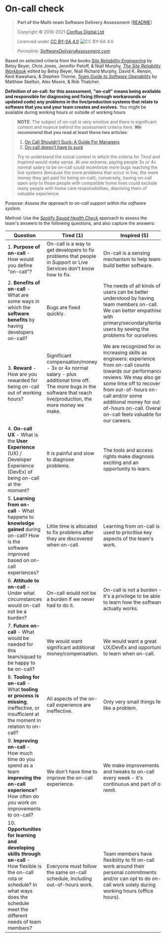 # On-call check

> **Part of the Multi-team Software Delivery Assessment** ([README](README.md))
> 
> Copyright © 2018-2021 [Conflux Digital Ltd](https://confluxdigital.net/)
> 
> Licenced under [CC BY-SA 4.0](https://creativecommons.org/licenses/by-sa/4.0/) ![CC BY-SA 4.0](https://licensebuttons.net/l/by-sa/3.0/88x31.png)
>
> _Permalink: [SoftwareDeliveryAssessment.com](http://SoftwareDeliveryAssessment.com/)_ 

Based on selected criteria from the books [_Site Reliability Engineering_](https://sre.google/sre-book/table-of-contents/) by Betsy Beyer, Chris Jones, Jennifer Petoff, & Niall Murphy, [_The Site Reliability Workbook_](https://sre.google/workbook/table-of-contents/) edited by Betsy Beyer, Niall Richard Murphy, David K. Rensin, Kent Kawahara, & Stephen Thorne, [_Team Guide to Software Operability_](http://operabilitybook.com/) by Matthew Skelton, Alex Moore, & Rob Thatcher.

**Definition of on-call: for this assessment, "on-call" means being available and responsible for diagnosing and fixing (through workarounds or updated code) any problems in the live/production systems that relate to software that you and your team creates and evolves.** You might be available during working hours or outside of working hours

> **NOTE**: The subject of on-call is very emotive and there is significant context and nuance behind the assessment criteria here. **We recommend that you read at least these two articles**:
>
> 1. [On Call Shouldn’t Suck: A Guide For Managers](https://charity.wtf/2020/10/03/on-call-shouldnt-suck-a-guide-for-managers/)
> 2. [On-call doesn’t have to suck](https://copyconstruct.medium.com/on-call-b0bd8c5ea4e0)
>
> Try to understand the social context in which the criteria for _Tired_ and _Inspired_ would make sense. At one extreme, paying people 3x or 4x normal salary to be on-call could incentivize more bugs reaching the live systems (because the more problems that occur in live, the more money they get paid for being on-call); conversely, having on-call open _only_ to those people with compatible home lives could exclude many people with home care responsibilities, depriving them of valuable experience. 

Purpose: *Assess the approach to on-call support within the software system.* 

Method: Use the [*Spotify Squad Health Check*](https://labs.spotify.com/2014/09/16/squad-health-check-model/) approach to assess the team's answers to the following questions, and also capture the answers:

| **Question**                                                                                                                                                                           | **Tired (1)**                                                                    | **Inspired (5)**                                                                                                                                                                                                                     |
| -------------------------------------------------------------------------------------------------------------------------------------------------------------------------------------- | -------------------------------------------------------------------------------- | ------------------------------------------------------------------------------------------------------------------------------------------------------------------------------------------------------------------------------------ |
| 1\. **Purpose of on-call** - How would you define "on-call"?                                                                    | On-call is a way to get developers to fix problems that people in Support or Live Services don't know how to fix.                           | On-call is a sensing mechanism to help teams build better software.                                                                                                                                                 |
| 2\. **Benefits of on-call** - What are some ways in which the **software benefits** by having developers on-call?                                                                | Bugs are fixed quickly.                           | The needs of all kinds of users can be better understood by having team members on-call. We can better empathise with primary/secondary/tertiary users by seeing the problems for ourselves.                                                                                                                                                 |
| 3\. **Reward** - How are you rewarded for being on-call out of working hours?                                                              | Significant compensation/money - 3x or 4x normal salary - plus additional time off. The more bugs in the software that reach live/production, the more money we make.                                        | We are recognized for our increasing skills as engineers: experience from on-call counts towards our performance reviews. We may also get some time off to recover from out-of-hours on-call and/or some additional money for out-of-hours on-call. Overall, on-call feels valuable for our careers.                |
| 4\. **On-call UX** - What is the **User Experience** (UX) / Developer Experience (DevEx) of being on-call at the moment?                                                    | It is painful and slow to diagnose problems.                                      | The tools and access rights make diagnosis exciting and an opportunity to learn.                                                                                                                                                                                         |
| 5\. **Learning from on-call** - What happens to **knowledge gained** during on-call? How is the software improved based on on-call experiences?                                                          | Little time is allocated to fix problems after they are discovered when on-call.                   | Learning from on-call is used to prioritise key aspects of the team's work.                                                                                                                                                                |
| 6\. **Attitude to on-call** - Under what circumstances would on-call not be a burden?                                                        | On-call would not be a burden if we never had to do it.                                | On-call is not a burden - it's a privilege to be able to learn how the software actually works.                                                                                                                               |
| 7\. **Future on-call** - What would be needed for this team/squad to be happy to be on-call?                                                     | We would want significant additional money/compensation.                                     | We would want a great UX/DevEx and opportunity to learn when on-call.                                                                              |
| 8\. **Tooling for on-call** - What **tooling or process is missing**, ineffective, or insufficient at the moment in relation to on-call?                                                                                        | All aspects of the on-call experience are ineffective.                                | Only very small things feel like a problem.                                                                                                                                                      |
| 9\. **Improving on-call** - How much time do you spend as a team **improving the on-call experience**? How often do you work on improvements to on-call?                                     | We don't have time to improve the on-call experience.                     | We make improvements and tweaks to on-call every week - it's continuous and part of our remit. |
| 10\. **Opportunities for learning and developing skills through on-call** - How flexible is the on-call rota or schedule? In what ways does the schedule meet the different needs of team members?                                     | Everyone must follow the same on-call schedule, including out-of-hours work.                     | Team members have flexibility to fit on-call work around their personal commitments and/or can opt to do on-call work solely during working hours (office hours). |
